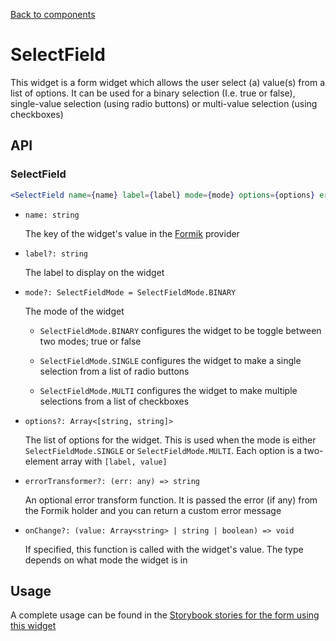 [Back to components](../README.md)

# SelectField

This widget is a form widget which allows the user select (a) value(s) from a list of options.
It can be used for a binary selection (I.e. true or false), single-value selection (using radio 
buttons) or multi-value selection (using checkboxes)

## API

### SelectField

```jsx
<SelectField name={name} label={label} mode={mode} options={options} errorTransformer={errorTransformer} onChange={onChange} />
```

-   `name: string`

    The key of the widget's value in the [Formik](https://jaredpalmer.com/formik/) provider

-   `label?: string`

    The label to display on the widget
    
-   `mode?: SelectFieldMode = SelectFieldMode.BINARY`

    The mode of the widget
    
    -   `SelectFieldMode.BINARY` configures the widget to be toggle between two modes; true or false
    
    -   `SelectFieldMode.SINGLE` configures the widget to make a single selection from a list of 
    radio buttons 
    
    -   `SelectFieldMode.MULTI` configures the widget to make multiple selections from a list of
    checkboxes

-   `options?: Array<[string, string]>`

    The list of options for the widget. This is used when the mode is either 
    `SelectFieldMode.SINGLE` or `SelectFieldMode.MULTI`. Each option is a two-element array with 
    `[label, value]`
    
-   `errorTransformer?: (err: any) => string`

    An optional error transform function. It is passed the error (if any) from the Formik holder 
    and you can return a custom error message

-   `onChange?: (value: Array<string> | string | boolean) => void`

    If specified, this function is called with the widget's value. The type depends on what mode the
    widget is in 
    
## Usage

A complete usage can be found in the [Storybook stories for the form using this widget](../src/form/index.stories.tsx)

